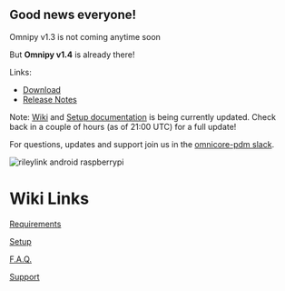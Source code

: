 ## Good news everyone!
Omnipy v1.3 is not coming anytime soon

But **Omnipy v1.4** is already there!

Links:
* [Download](https://github.com/winemug/omnipy/releases/tag/v1.4)
* [Release Notes](https://github.com/winemug/omnipy/wiki/Release-Notes)

Note: [Wiki](https://github.com/winemug/omnipy/wiki) and [Setup documentation](https://github.com/winemug/omnipy/wiki/Setup-and-Configuration) is being currently updated. Check back in a couple of hours (as of 21:00 UTC) for a full update!

For questions, updates and support join us in the [omnicore-pdm slack](https://join.slack.com/t/omnicore-pdm/shared_invite/enQtNTk2MzYxOTAwNDUyLWNkZTBlYjk0ZWU1YTA1ZjA4OGVlOWQ3YWZkNmNkNzk0YjdhMWM0NmQ3ZTRiM2I3ZDVkNGYyYWJiYTM5Yjc2YjM).

![rileylink android raspberrypi](https://github.com/winemug/omnipy/raw/master/img/droidrlpi.jpg)

# Wiki Links

[Requirements](https://github.com/winemug/omnipy/wiki/Requirements)

[Setup](https://github.com/winemug/omnipy/wiki/Setup-and-Configuration)

[F.A.Q.](https://github.com/winemug/omnipy/wiki/Frequently-Asked-Questions)

[Support](https://github.com/winemug/omnipy/wiki/Support)

